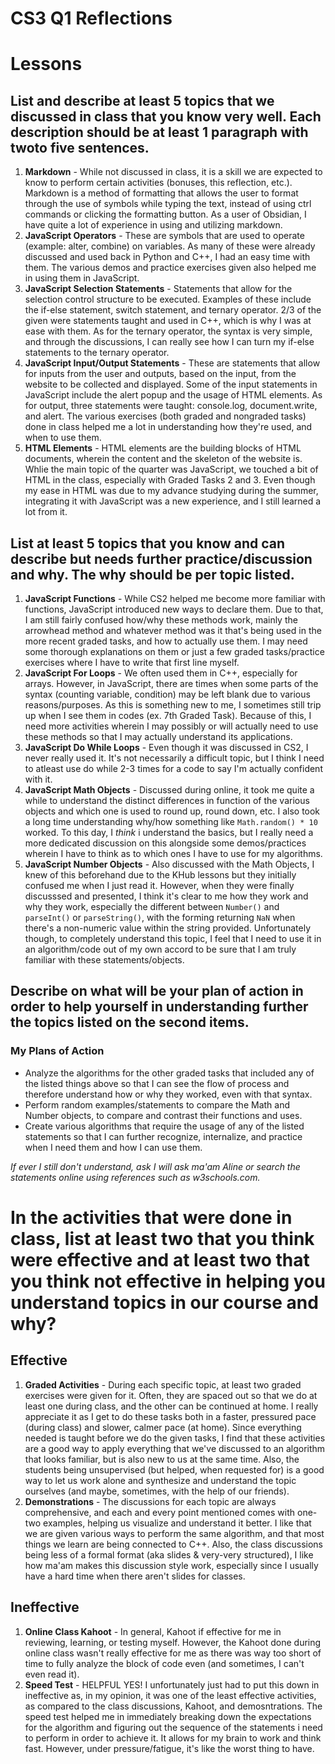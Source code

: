 # CS3 Q1 Reflections
# Lessons
## List and describe at least 5 topics that we discussed in class that you know very well. Each description should be at least 1 paragraph with twoto five sentences.
1. **Markdown** - While not discussed in class, it is a skill we are expected to know to perform certain activities (bonuses, this reflection, etc.). Markdown is a method of formatting that allows the user to format through the use of symbols while typing the text, instead of using ctrl commands or clicking the formatting  button. As a user of Obsidian, I have quite a lot of experience in using and utilizing markdown. 
2. **JavaScript Operators** - These are symbols that are used to operate (example: alter, combine) on variables. As many of these were already discussed and used back in Python and C++, I had an easy time with them. The various demos and practice exercises given also helped me in using them in JavaScript.
3. **JavaScript Selection Statements** - Statements that allow for the selection control structure to be executed. Examples of these include the if-else statement, switch statement, and ternary operator. 2/3 of the given were statements taught and used in C++, which is why I was at ease with them. As for the ternary operator, the syntax is very simple, and through the discussions, I can really see how I can turn my if-else statements to the ternary operator. 
4. **JavaScript Input/Output Statements** - These are statements that allow for inputs from the user and outputs, based on the input, from the website to be collected and displayed. Some of the input statements in JavaScript include the alert popup and the usage of HTML elements. As for output, three statements were taught: console.log, document.write, and alert. The various exercises (both graded and nongraded tasks) done in class helped me a lot in understanding how they're used, and when to use them.
5. **HTML Elements** - HTML elements are the building blocks of HTML documents, wherein the content and the skeleton of the website is. Whlie the main topic of the quarter was JavaScript, we touched a bit of HTML in the class, especially with Graded Tasks 2 and 3. Even though my ease in HTML was due to my advance studying during the summer, integrating it with JavaScript was a new experience, and I still learned a lot from it. 

## List at least 5 topics that you know and can describe but needs further practice/discussion and why. The why should be per topic listed.  
1. **JavaScript Functions** - While CS2 helped me become more familiar with functions, JavaScript introduced new ways to declare them. Due to that, I am still fairly confused how/why these methods work, mainly the arrowhead method and whatever method was it that's being used in the more recent graded tasks, and how to actually use them. I may need some thorough explanations on them or just a few graded tasks/practice exercises where I have to write that first line myself. 
2. **JavaScript For Loops** - We often used them in C++, especially for arrays. However, in JavaScript, there are times when some parts of the syntax (counting variable, condition) may be left blank due to various reasons/purposes. As this is something new to me, I sometimes still trip up when I see them in codes (ex. 7th Graded Task). Because of this, I need more activities wherein I may possibly or will actually need to use these methods so that I may actually understand its applications.
3. **JavaScript Do While Loops** - Even though it was discussed in CS2, I never really used it. It's not necessarily a difficult topic, but I think I need to atleast use do while 2-3 times for a code to say I'm actually confident with it.
4. **JavaScript Math Objects** - Discussed during online, it took me quite a while to understand the distinct differences in function of the various objects and which one is used to round up, round down, etc. I also took a long time understanding why/how something like `Math.random() * 10` worked. To this day, I *think* i understand the basics, but I really need a more dedicated discussion on this alongside some demos/practices wherein I have to think as to which ones I have to use for my algorithms. 
5. **JavaScript Number Objects** - Also discussed with the Math Objects, I knew of this beforehand due to the KHub lessons but they initially confused me when I just read it. However, when they were finally discusssed and presented, I think it's clear to me how they work and why they work, especially the different between `Number()` and `parseInt()` or `parseString()`, with the forming returning `NaN` when there's a non-numeric value within the string provided. Unfortunately though, to completely understand this topic, I feel that I need to use it in an algorithm/code out of my own accord to be sure that I am truly familiar with these statements/objects. 

## Describe on what will be your plan of action in order to help yourself in understanding further the topics listed on the second items.
### My Plans of Action
- Analyze the algorithms for the other graded tasks that included any of the listed things above so that I can see the flow of process and therefore understand how or why they worked, even with that syntax.
- Perform random examples/statements to compare the Math and Number objects, to compare and contrast their functions and uses. 
- Create various algorithms that require the usage of any of the listed statements so that I can further recognize, internalize, and practice when I need them and how I can use them.

*If ever I still don't understand, ask I will ask ma'am Aline or search the statements online using references such as w3schools.com.*

# In the activities that were done in class, list at least two that you think were effective and at least two that you think not effective in helping you understand topics in our course and why?
## Effective
1. **Graded Activities** - During each specific topic, at least two graded exercises were given for it. Often, they are spaced out so that we do at least one during class, and the other can be continued at home. I really appreciate it as I get to do these tasks both in a faster, pressured pace (during class) and slower, calmer pace (at home). Since everything needed is taught before we do the given tasks, I find that these activities are a good way to apply everything that we've discussed to an algorithm that looks familiar, but is also new to us at the same time. Also, the students being unsupervised (but helped, when requested for) is a good way to let us work alone and synthesize and understand the topic ourselves (and maybe, sometimes, with the help of our friends).
2.  **Demonstrations** - The discussions for each topic are always comprehensive, and each and every point mentioned comes with one-two examples, helping us visualize and understand it better. I like that we are given various ways to perform the same algorithm, and that most things we learn are being connected to C++. Also, the class discussions being less of a formal format (aka slides & very-very structured), I like how ma'am makes this discussion style work, especially since I usually have a hard time when there aren't slides for classes. 

## Ineffective
1. **Online Class Kahoot** - In general, Kahoot if effective for me in reviewing, learning, or testing myself. However, the Kahoot done during online class wasn't really effective for me as there was way too short of time to fully analyze the block of code even (and sometimes, I can't even read it). 
2. **Speed Test** - HELPFUL YES! I unfortunately just had to put this down in ineffective as, in my opinion, it was one of the least effective activities, as compared to the class discussions, Kahoot, and demosntrations. The speed test helped me in immediately breaking down the expectations for the algorithm and figuring out the sequence of the statements i need to perform in order to achieve it. It allows for my brain to work and think fast. However, under pressure/fatigue, it's like the worst thing to have.